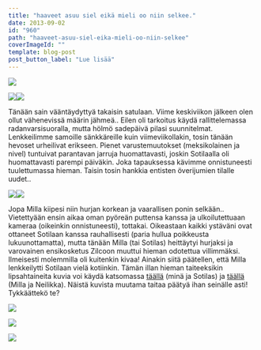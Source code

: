 ```yaml
---
title: "haaveet asuu siel eikä mieli oo niin selkee."
date: 2013-09-02
id: "960"
path: "haaveet-asuu-siel-eika-mieli-oo-niin-selkee"
coverImageId: ""
template: blog-post
post_button_label: "Lue lisää"
---
```


[![](/images/IMG_4503.jpg)](http://4.bp.blogspot.com/-P17PBRQ7ym0/UiTrOpUddaI/AAAAAAAAGx0/rnIMsP-HdXc/s1600/IMG_4503.jpg)

[![](/images/IMG_4637.jpg)](http://1.bp.blogspot.com/-uvlOoOjcg70/UiTrNha8WMI/AAAAAAAAGxo/7aUqYeA8U2A/s1600/IMG_4637.jpg)[![](/images/IMG_4609.jpg)](http://4.bp.blogspot.com/-HhSjRD7qyV0/UiTrMxZBwbI/AAAAAAAAGxc/kBB34zhQkLI/s1600/IMG_4609.jpg)

Tänään sain vääntäydyttyä takaisin satulaan. Viime keskiviikon jälkeen olen ollut vähenevissä määrin jähmeä.. Eilen oli tarkoitus käydä rallittelemassa radanvarsisuoralla, mutta hölmö sadepäivä pilasi suunnitelmat. Lenkkeilimme samoille sänkkäreille kuin viimeviikollakin, tosin tänään hevoset urheilivat erikseen. Pienet varustemuutokset (meksikolainen ja nivel) tuntuivat parantavan jarruja huomattavasti, joskin Sotilaalla oli huomattavasti parempi päiväkin. Joka tapauksessa kävimme onnistuneesti tuulettumassa hieman. Taisin tosin hankkia entisten överijumien tilalle uudet..

[![](/images/IMG_4578_.jpg)](http://4.bp.blogspot.com/-P4-nu0gMyi8/UiTroGN506I/AAAAAAAAGyA/u5mKJAMPU_8/s1600/IMG_4578_.jpg)[![](/images/IMG_4657.jpg)](http://4.bp.blogspot.com/-AAJAWDhohss/UiTrOHqXvlI/AAAAAAAAGxs/VNGC3bwrm34/s1600/IMG_4657.jpg)

Jopa Milla kiipesi niin hurjan korkean ja vaarallisen ponin selkään.. Vietettyään ensin aikaa oman pyöreän puttensa kanssa ja ulkoilutettuaan kameraa (oikeinkin onnistuneesti), tottakai. Oikeastaan kaikki ystäväni ovat ottaneet Sotilaan kanssa rauhallisesti (paria hullua poikkeusta lukuunottamatta), mutta tänään Milla (tai Sotilas) heittäytyi hurjaksi ja varovainen ensikosketus Zilcoon muuttui hieman odotettua villimmäksi. Ilmeisesti molemmilla oli kuitenkin kivaa! Ainakin siitä päätellen, että Milla lenkkeilytti Sotilaan vielä kotiinkin. Tämän illan hieman taiteeksikin lipsahtaineita kuvia voi käydä katsomassa [täällä](http://maisaw.otukset.fi/kuvat/2013/Unknown+Soldier/2.9./) (minä ja Sotilas) ja [täällä](http://maisaw.otukset.fi/kuvat/2013/2.9.+Neilikka+Mek/) (Milla ja Neilikka). Näistä kuvista muutama taitaa päätyä ihan seinälle asti! Tykkäättekö te?

[![](/images/IMG_4475_.jpg)](http://3.bp.blogspot.com/-DNnz6eLePrc/UiTrJ3D4D9I/AAAAAAAAGxA/Ribrl0_ysIQ/s1600/IMG_4475_.jpg)

[![](/images/IMG_4550.jpg)](http://2.bp.blogspot.com/-qa3J7aUhZBE/UiTrKMo1h_I/AAAAAAAAGxE/R1enrtqd3vk/s1600/IMG_4550.jpg)

[![](/images/ak.jpg)](http://4.bp.blogspot.com/-OhgyEbax4yc/UiTsnBk-QFI/AAAAAAAAGyM/kCe73cIMZsk/s1600/ak.jpg)
